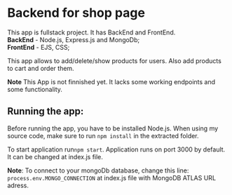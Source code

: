 # Backend for shop page

This app is fullstack project. It has BackEnd and FrontEnd.  
**BackEnd** - Node.js, Express.js and MongoDb;  
**FrontEnd** - EJS, CSS;

This app allows to add/delete/show products for users. Also add products to cart and order them.

**Note** This App is not finnished yet. It lacks some working endpoints and some functionality.

## Running the app:

Before running the app, you have to be installed Node.js.
When using my source code, make sure to run
`npm install` in the extracted folder.

To start application run`npm start`.
Application runs on port 3000 by default. It can be changed at index.js file.

**Note**: To connect to your mongoDb database, change this line: `process.env.MONGO_CONNECTION` at index.js file with MongoDB ATLAS URL adress.

